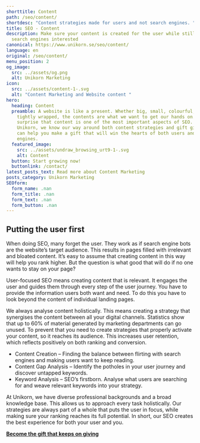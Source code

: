 ```yaml
---
shorttitle: Content
path: /seo/content/
shortdesc: "Content strategies made for users and not search engines. "
title: SEO - Content
description: Make sure your content is created for the user while still keeping
  search engines interested
canonical: https://www.unikorn.se/seo/content/
language: en
original: /seo/content/
menu_position: 2
og_image:
  src: ../assets/og.png
  alt: Unikorn Marketing
icon:
  src: ../assets/content-1-.svg
  alt: "Content Marketing and Website content "
hero:
  heading: Content
  preamble: A website is like a present. Whether big, small, colourful, or too
    tightly wrapped, the contents are what we want to get our hands on. It’s no
    surprise that content is one of the most important aspects of SEO. At
    Unikorn, we know our way around both content strategies and gift giving. We
    can help you make a gift that will win the hearts of both users and search
    engines.
  featured_image:
    src: ../assets/undraw_browsing_urt9-1-.svg
    alt: Content
  button: Start growing now!
  buttonlink: /contact/
latest_posts_text: Read more about Content Marketing
posts_category: Unikorn Marketing
SEOform:
  form_name: .nan
  form_title: .nan
  form_text: .nan
  form_button: .nan
---
```

## Putting the user first

When doing SEO, many forget the user. They work as if search engine bots are the website’s target audience. This results in pages filled with irrelevant and bloated content. It’s easy to assume that creating content in this way will help you rank higher. But the question is what good that will do if no one wants to stay on your page?

User-focused SEO means creating content that is relevant. It engages the user and guides them through every step of the user journey. You have to provide the information users both want and need. To do this you have to look beyond the content of individual landing pages.

We always analyse content holistically. This means creating a strategy that synergises the content between all your digital channels. Statistics show that up to 60% of material generated by marketing departments can go unused. To prevent that you need to create strategies that properly activate your content, so it reaches its audience. This increases user retention, which reflects positively on both ranking and conversion.

* Content Creation – Finding the balance between flirting with search engines and making users want to keep reading.
* Content Gap Analysis – Identify the potholes in your user journey and discover untapped keywords.
* Keyword Analysis – SEO’s firstborn. Analyse what users are searching for and weave relevant keywords into your strategy.

At Unikorn, we have diverse professional backgrounds and a broad knowledge base. This allows us to approach every task holistically. Our strategies are always part of a whole that puts the user in focus, while making sure your ranking reaches its full potential. In short, our SEO creates the best experience for both your user and you.



**[Become the gift that keeps on giving](/contact/)**